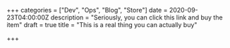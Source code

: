 +++
categories = ["Dev", "Ops", "Blog", "Store"]
date = 2020-09-23T04:00:00Z
description = "Seriously, you can click this link and buy the item"
draft = true
title = "This is a real thing you can actually buy"

+++
